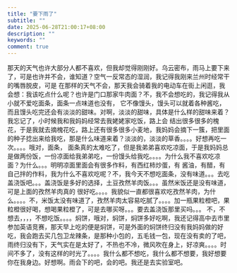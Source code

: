 ```yaml
---
title: "要下雨了"
subtitle: ""
date: 2025-06-28T21:00:17+08:00
description: ""
keywords: ""
comment: true
---
```



那天的天气也许大部分人都不喜欢，但我却觉得刚刚好。乌云密布，雨马上要下来了，可是也许并不会，谁知道？空气一反常态的湿润，我记得我刚来兰州时经常干的嘴唇脱皮，可是
在那样的天气不会，那天我会骑着我的电动车在街上闲逛，我会想：我该吃点什么呢？也许是门口那家牛肉面？不，我不会想吃的，我记得我从小就不爱吃面条，面条一点味道也没有，
它不像馒头，馒头可以就着各种酱吃，而且馒头吃完还会有淡淡的甜味。对啊，淡淡的甜味，具体是什么样的甜味来着？我忘记了，小时候我和我妈妈经常去我姥姥家吃饭，路上会
结出很多很多的槐花，于是我就去摘槐花吃，路上还有很多很多小麦地，我妈妈会摘下一簇，把里面的种子捻出来给我吃，那是什么味道来着？淡淡的，淡淡的草香。。。。好想再吃一次。。。。哦对，面条，
面条真的太难吃了，但是我弟弟喜欢吃凉面，于是我妈妈总是做两份饭，一份凉面给我弟弟吃，一份馒头给我吃。。。。为什么我不喜欢吃凉面？为什么。。。明明凉面里面会有很多作料，有西红柿炒蛋，有
酱油，有醋，有自己拌的作料，我为什么不喜欢吃呢？不，我今天不想吃面条，没有味道。。。去吃盖浇饭吧。。。盖浇饭是多好的选择，土豆孜然羊肉饭。。。虽然米饭还是没有味道，可是上面的孜然羊肉真的
很好吃。。。。我貌似一直都很喜欢吃孜然羊肉，为什么。。。。不，米饭太没有味道了，孜然羊肉太容易吃腻了。。。。加一瓶果粒橙吧，果粒橙很好喝，想喝果粒橙了，可是去哪买呀。。。要去盖浇饭那里买吗。。。
不，不想去，，，，不想吃饭。。。。焖饼，哦对，焖饼，焖饼多好吃啊，我还记得高中去市里参加英语竞赛，那天早上吃的便是焖饼，可是外面的焖饼终归没有我妈妈做的好吃，我会跑去买几包卫龙辣条，是那种小包的，五毛钱一包，现在没有卖的了吧，
雨终归没有下，天气实在是太好了，不热也不冷，微风吹在身上，好凉爽。。。。时间不多了，没有这样的时光了。。。。我什么都不想吃，我什么都不想要，我好想要
你在我身边。好想啊。雨会下的吧，会的吧。我还是去实验室吧。
